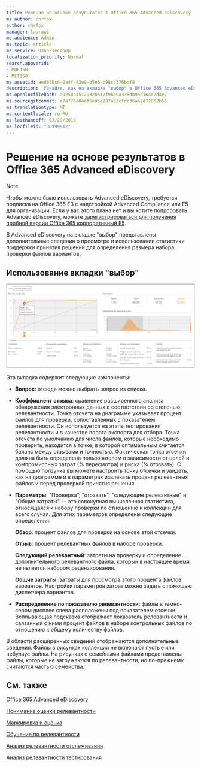 ```yaml
---
title: Решение на основе результатов в Office 365 Advanced eDiscovery
ms.author: chrfox
author: chrfox
manager: laurawi
ms.audience: Admin
ms.topic: article
ms.service: O365-seccomp
localization_priority: Normal
search.appverid:
- MOE150
- MET150
ms.assetid: aed65bcd-0a4f-43e9-b5e5-b98cc376bdf8
description: 'Узнайте, как на вкладке "выбор" в Office 365 Advanced eDiscovery содержатся данные, которые помогут определить правильный размер набора файлов для проверки. '
ms.openlocfilehash: a9250a45129320517f96b9a335db95d164d2dae7
ms.sourcegitcommit: e7a776a04ef6ed5e287a33cfdc36aa2d72862b55
ms.translationtype: MT
ms.contentlocale: ru-RU
ms.lasthandoff: 03/29/2019
ms.locfileid: "30999912"
---
```

# <a name="decision-based-on-the-results-in-office-365-advanced-ediscovery"></a>Решение на основе результатов в Office 365 Advanced eDiscovery

> [!NOTE]
> Чтобы можно было использовать Advanced eDiscovery, требуется подписка на Office 365 E3 с надстройкой Advanced Compliance или E5 для организации. Если у вас этого плана нет и вы хотите попробовать Advanced eDiscovery, можете [зарегистрироваться для получения пробной версии Office 365 корпоративный E5](https://go.microsoft.com/fwlink/p/?LinkID=698279). 
  
 В Advanced eDiscovery на вкладке "выбор" представлены дополнительные сведения о просмотре и использовании статистики поддержки принятия решений для определения размера набора проверки файлов вариантов. 
  
## <a name="using-the-decide-tab"></a>Использование вкладки "выбор"

!["Релевантность" > "Решение"](media/f32fed89-f3b5-404a-90c7-ea25d2eb58a9.png)
  
Эта вкладка содержит следующие компоненты:
  
- **Вопрос**: отсюда можно выбрать вопрос из списка. 
    
- **Коэффициент отзыва**: сравнение расширенного анализа обнаружения электронных данных в соответствии со степенью релевантности. Точка отсчета на диаграмме указывает процент файлов для проверки, сопоставленных с показателем релевантности. Он используется на этапе тестирования релевантности и в качестве порога экспорта для отбора. Точка отсчета по умолчанию для числа файлов, которые необходимо проверить, находится в точке, в которой оптимальным считается баланс между отзывами и точностью. Фактическая точка отсечки должна быть определена пользователем в зависимости от целей и компромиссных затрат (% пересмотра) и риска (% отозвать). С помощью ползунка вы можете настроить точку отсечки и увидеть, как на диаграмме и в параметрах извлекать процент релевантных файлов и перед проверкой принятия решения.
    
- **Параметры**: "Проверка", "отозвать", "следующие релевантные" и "Общие затраты" — это совокупная вычисленная статистика, относящаяся к набору проверки по отношению к коллекции для всего случая. Для этих параметров определены следующие определения:
    
    **Обзор**: процент файлов для проверки на основе этой отсечки. 
    
    **Отзыв**: процент релевантных файлов в наборе проверки. 
    
    **Следующий релевантный**: затраты на проверку и определение дополнительного релевантного файла, который в настоящее время не является набором рецензирования. 
    
    **Общие затраты**: затраты для просмотра этого процента файлов вариантов. Настройки параметров затрат можно задать с помощью диспетчера вариантов.
    
- **Распределение по показателю релевантности**: файлы в темно-сером дисплее слева расположены под показателем отсечки. Всплывающая подсказка отображает показатель релевантности и связанный с ними процент файлов в наборе контрольных файлов по отношению к общему количеству файлов.
    
В области расширенных сведений отображаются дополнительные сведения. Файлы в рисунках коллекции не включают пустые или небулаус файлы. На рисунках с семейными файлами представлены файлы, которые не загружаются по релевантности, но по-прежнему считаются частью семейства.
  
## <a name="see-also"></a>См. также

[Office 365 Advanced eDiscovery](office-365-advanced-ediscovery.md)
  
[Понимание оценки релевантности](assessment-in-relevance-in-advanced-ediscovery.md)
  
[Маркировка и оценка](tagging-and-relevance-training-in-advanced-ediscovery.md)
  
[Обучение по релевантности](tagging-and-assessment-in-advanced-ediscovery.md)
  
[Анализ релевантности отслеживания](track-relevance-analysis-in-advanced-ediscovery.md)
  
[Анализ релевантности тестирования](test-relevance-analysis-in-advanced-ediscovery.md)

